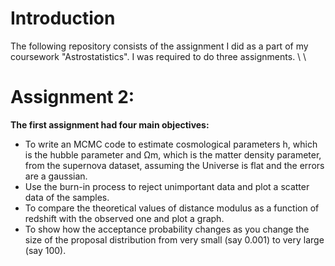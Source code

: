 # Introduction
The following repository consists of the assignment I did as a part of my coursework "Astrostatistics". I was required to do three assignments. \\ 
\\
# Assignment 2:
**The first assignment had four main objectives:**
<ul type="disc">
  <li>To write an MCMC code to estimate cosmological parameters h, which is the
hubble parameter and Ωm, which is the matter density parameter, from the
supernova dataset, assuming the Universe is flat and the errors are a gaussian.</li>
  <li>Use the burn-in process to reject unimportant data and plot a scatter data of
the samples.</li>
  <li>To compare the theoretical values of distance modulus as a function of redshift
with the observed one and plot a graph. </li>
  <li>To show how the acceptance probability changes as you change the size of the
proposal distribution from very small (say 0.001) to very large (say 100).</li>
</ul>

 



